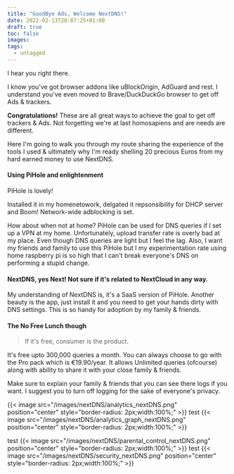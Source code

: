 ```yaml
---
title: "GoodBye Ads, Welcome NextDNS!"
date: 2022-02-13T20:07:25+01:00
draft: true
toc: false
images:
tags:
  - untagged
---
```


I hear you right there.

I know you've got browser addons like uBlockOrigin, AdGuard and rest. I understand you've even moved to Brave/DuckDuckGo browser to get off Ads & trackers.

**Congratulations!** These are all great ways to achieve the goal to get off trackers & Ads. Not forgetting we're at last homosapiens and are needs are different.

Here I'm going to walk you through my route sharing the experience of the tools I used & ultimately why I'm ready shelling 20 precious Euros from my hard earned money to use NextDNS.

#### Using PiHole and enlightenment

PiHole is lovely! 

Installed it in my homenetowork, delgated it repsonsibility for DHCP server and Boom! Network-wide adblocking is set. 

How about when not at home? PiHole can be used for DNS queries if I set up a VPN at my home. Unfortunately, upload transfer rate is overly bad at my place. Even though DNS queries are light but I feel the lag. Also, I want my friends and family to use this PiHole but I my experimentation rate using home raspberry pi is so high that I can't break everyone's DNS on performing a stupid change.

#### NextDNS, yes Next! Not sure if it's related to NextCloud in any way.

My understanding of NextDNS is, it's a SaaS version of PiHole. Another beauty is the app, just install it and you need to get your hands dirty with DNS settings. This is so handy for adoption by my family & friends.

#### The No Free Lunch though

> If it's free, consumer is the product.

It's free upto 300,000 queries a month. You can always choose to go with the Pro pack which is €19.90/year. It allows Unlimited queries (ofcourse) along with ability to share it with your close family & friends.

Make sure to explain your family & friends that you can see there logs if you want. I suggest you to turn off logging for the sake of everyone's privacy.

{{< image src="/images/nextDNS/analytics_nextDNS.png"  position="center" style="border-radius: 2px;width:100%;" >}}
test
{{< image src="/images/nextDNS/analytics_graph_nextDNS.png"  position="center" style="border-radius: 2px;width:100%;" >}}

test
{{< image src="/images/nextDNS/parental_control_nextDNS.png"  position="center" style="border-radius: 2px;width:100%;" >}}
test
{{< image src="/images/nextDNS/security_nextDNS.png"  position="center" style="border-radius: 2px;width:100%;" >}}